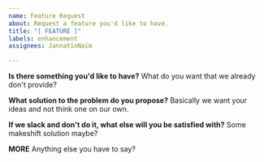 ```yaml
---
name: Feature Request
about: Request a feature you'd like to have.
title: "[ FEATURE ]"
labels: enhancement
assignees: JannatinNaim

---
```


**Is there something you'd like to have?**
What do you want that we already don't provide?

**What solution to the problem do you propose?**
Basically we want your ideas and not think one on our own.

**If we slack and don't do it, what else will you be satisfied with?**
Some makeshift solution maybe?

**MORE**
Anything else you have to say?
